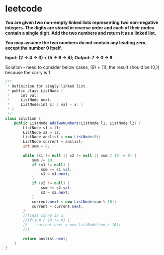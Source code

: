 # leetcode

**You are given two non-empty linked lists representing two non-negative integers. The digits are stored in reverse order and each of their nodes contain a single digit. Add the two numbers and return it as a linked list.**

**You may assume the two numbers do not contain any leading zero, except the number 0 itself.**

**Input: (2 -> 4 -> 3) + (5 -> 6 -> 4);
Output: 7 -> 0 -> 8**

Solution - need to consider below cases, (9) + (1), the result should be (0,1) because the carry is 1.

```java
/**
 * Definition for singly-linked list.
 * public class ListNode {
 *     int val;
 *     ListNode next;
 *     ListNode(int x) { val = x; }
 * }
 */
class Solution {
    public ListNode addTwoNumbers(ListNode l1, ListNode l2) {
        ListNode s1 = l1;
        ListNode s2 = l2;
        ListNode anslist = new ListNode(0);
        ListNode current = anslist;
        int sum = 0;
        
        while (s1 != null || s2 != null || sum / 10 != 0) {
            sum /= 10;
            if (s1 != null) {
                sum += s1.val;
                s1 = s1.next;
            }
            if (s2 != null) {
                sum += s2.val;
                s2 = s2.next;
            }            
            current.next = new ListNode(sum % 10);
            current = current.next;
        }      
        //final carry is 1;
        //if(sum / 10 != 0) {  
        //    current.next = new ListNode(sum / 10);
        //}
        
        return anslist.next;
    }
}
```
